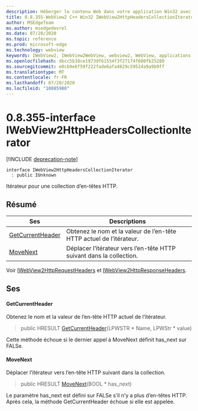 ```yaml
---
description: Héberger le contenu Web dans votre application Win32 avec le contrôle Microsoft Edge WebView2
title: 0.8.355-WebView2 C++ Win32 IWebView2HttpHeadersCollectionIterator
author: MSEdgeTeam
ms.author: msedgedevrel
ms.date: 07/20/2020
ms.topic: reference
ms.prod: microsoft-edge
ms.technology: webview
keywords: IWebView2, IWebView2WebView, webview2, WebView, applications Win32, Win32, Edge
ms.openlocfilehash: dbcc5b10ce1973df61554f3f27174f600fb25280
ms.sourcegitcommit: e0cb9e6f59f222fade6afa4829c59524a9a9b9ff
ms.translationtype: MT
ms.contentlocale: fr-FR
ms.lasthandoff: 07/20/2020
ms.locfileid: "10885980"
---
```

# 0.8.355-interface IWebView2HttpHeadersCollectionIterator 

[!INCLUDE [deprecation-note](../../includes/deprecation-note.md)]

```
interface IWebView2HttpHeadersCollectionIterator
  : public IUnknown
```

Itérateur pour une collection d’en-têtes HTTP.

## Résumé

 Ses                        | Descriptions
--------------------------------|---------------------------------------------
[GetCurrentHeader](#getcurrentheader) | Obtenez le nom et la valeur de l’en-tête HTTP actuel de l’itérateur.
[MoveNext](#movenext) | Déplacer l’itérateur vers l’en-tête HTTP suivant dans la collection.

Voir [IWebView2HttpRequestHeaders](IWebView2HttpRequestHeaders.md) et [IWebView2HttpResponseHeaders](IWebView2HttpResponseHeaders.md).

## Ses

#### GetCurrentHeader 

Obtenez le nom et la valeur de l’en-tête HTTP actuel de l’itérateur.

> public HRESULT [GetCurrentHeader](#getcurrentheader)(LPWSTR * Name, LPWStr * value)

Cette méthode échoue si le dernier appel à MoveNext définit has_next sur FALSe.

#### MoveNext 

Déplacer l’itérateur vers l’en-tête HTTP suivant dans la collection.

> public HRESULT [MoveNext](#movenext)(BOOL * has_next)

Le paramètre has_next est défini sur FALSe s’il n’y a plus d’en-têtes HTTP. Après cela, la méthode GetCurrentHeader échoue si elle est appelée.

